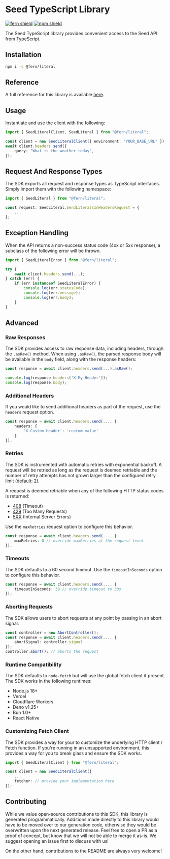 # Seed TypeScript Library

[![fern shield](https://img.shields.io/badge/%F0%9F%8C%BF-Built%20with%20Fern-brightgreen)](https://buildwithfern.com?utm_source=github&utm_medium=github&utm_campaign=readme&utm_source=Seed%2FTypeScript)
[![npm shield](https://img.shields.io/npm/v/@fern/literal)](https://www.npmjs.com/package/@fern/literal)

The Seed TypeScript library provides convenient access to the Seed API from TypeScript.

## Installation

```sh
npm i -s @fern/literal
```

## Reference

A full reference for this library is available [here](./reference.md).

## Usage

Instantiate and use the client with the following:

```typescript
import { SeedLiteralClient, SeedLiteral } from "@fern/literal";

const client = new SeedLiteralClient({ environment: "YOUR_BASE_URL" });
await client.headers.send({
    query: "What is the weather today",
});
```

## Request And Response Types

The SDK exports all request and response types as TypeScript interfaces. Simply import them with the
following namespace:

```typescript
import { SeedLiteral } from "@fern/literal";

const request: SeedLiteral.SendLiteralsInHeadersRequest = {
    ...
};
```

## Exception Handling

When the API returns a non-success status code (4xx or 5xx response), a subclass of the following error
will be thrown.

```typescript
import { SeedLiteralError } from "@fern/literal";

try {
    await client.headers.send(...);
} catch (err) {
    if (err instanceof SeedLiteralError) {
        console.log(err.statusCode);
        console.log(err.message);
        console.log(err.body);
    }
}
```

## Advanced

### Raw Responses

The SDK provides access to raw response data, including headers, through the `.asRaw()` method. When using `.asRaw()`,
the parsed response body will be available in the `body` field, along with the response headers:

```typescript
const response = await client.headers.send(...).asRaw();

console.log(response.headers['X-My-Header']);
console.log(response.body);
```

### Additional Headers

If you would like to send additional headers as part of the request, use the `headers` request option.

```typescript
const response = await client.headers.send(..., {
    headers: {
        'X-Custom-Header': 'custom value'
    }
});
```

### Retries

The SDK is instrumented with automatic retries with exponential backoff. A request will be retried as long
as the request is deemed retriable and the number of retry attempts has not grown larger than the configured
retry limit (default: 2).

A request is deemed retriable when any of the following HTTP status codes is returned:

-   [408](https://developer.mozilla.org/en-US/docs/Web/HTTP/Status/408) (Timeout)
-   [429](https://developer.mozilla.org/en-US/docs/Web/HTTP/Status/429) (Too Many Requests)
-   [5XX](https://developer.mozilla.org/en-US/docs/Web/HTTP/Status/500) (Internal Server Errors)

Use the `maxRetries` request option to configure this behavior.

```typescript
const response = await client.headers.send(..., {
    maxRetries: 0 // override maxRetries at the request level
});
```

### Timeouts

The SDK defaults to a 60 second timeout. Use the `timeoutInSeconds` option to configure this behavior.

```typescript
const response = await client.headers.send(..., {
    timeoutInSeconds: 30 // override timeout to 30s
});
```

### Aborting Requests

The SDK allows users to abort requests at any point by passing in an abort signal.

```typescript
const controller = new AbortController();
const response = await client.headers.send(..., {
    abortSignal: controller.signal
});
controller.abort(); // aborts the request
```

### Runtime Compatibility

The SDK defaults to `node-fetch` but will use the global fetch client if present. The SDK works in the following
runtimes:

-   Node.js 18+
-   Vercel
-   Cloudflare Workers
-   Deno v1.25+
-   Bun 1.0+
-   React Native

### Customizing Fetch Client

The SDK provides a way for your to customize the underlying HTTP client / Fetch function. If you're running in an
unsupported environment, this provides a way for you to break glass and ensure the SDK works.

```typescript
import { SeedLiteralClient } from "@fern/literal";

const client = new SeedLiteralClient({
    ...
    fetcher: // provide your implementation here
});
```

## Contributing

While we value open-source contributions to this SDK, this library is generated programmatically.
Additions made directly to this library would have to be moved over to our generation code,
otherwise they would be overwritten upon the next generated release. Feel free to open a PR as
a proof of concept, but know that we will not be able to merge it as-is. We suggest opening
an issue first to discuss with us!

On the other hand, contributions to the README are always very welcome!
